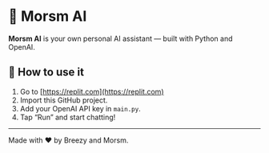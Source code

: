 # 🌟 Morsm AI

**Morsm AI** is your own personal AI assistant — built with Python and OpenAI.

## 🚀 How to use it
1. Go to [https://replit.com](https://replit.com)
2. Import this GitHub project.
3. Add your OpenAI API key in `main.py`.
4. Tap “Run” and start chatting!

---

Made with ❤️ by Breezy and Morsm.
